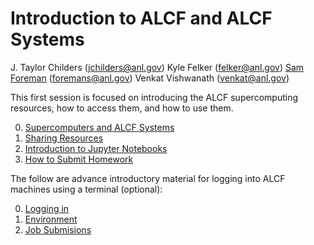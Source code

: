 
# Introduction to ALCF and ALCF Systems

J. Taylor Childers (jchilders@anl.gov)
Kyle Felker (felker@anl.gov)
[Sam Foreman](https://github.com/saforem2) (foremans@anl.gov)
Venkat Vishwanath (venkat@anl.gov)

This first session is focused on introducing the ALCF supercomputing resources, how to access them, and how to use them.

0. [Supercomputers and ALCF Systems](00_computeSystems.md)
1. [Sharing Resources](01_sharedResources.md)
2. [Introduction to Jupyter Notebooks](02_jupyterNotebooks.md)
3. [How to Submit Homework](03_githubHomework.md)

The follow are advance introductory material for logging into ALCF machines using a terminal (optional):

0. [Logging in](10_howToLogin.md)
1. [Environment](11_howToSetupEnvironment.md)
2. [Job Submisions](12_jobQueuesSubmission.md)


